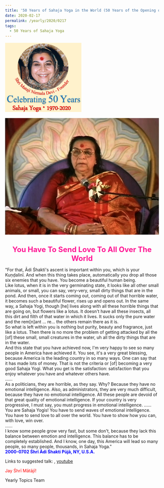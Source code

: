 ```yaml
---
title: '50 Years of Sahaja Yoga in the World (50 Years of the Opening of the Sahasrāra Chakra), Post 7'
date: 2020-02-17
permalink: /yearly/2020/0217
tags:
  - 50 Years of Sahaja Yoga
---
```


<div style="text-align: left"><img src="/images/Celebrating50YearsSahajaYoga.png" width="250" /></div><br>

<div style="text-align: center"><img src="/images/image442.png" /></div>

<br>
<p style="color:DeepPink; text-align:center">
<font size="+2"><b>You Have To Send Love To All Over The World</b><br></font>
</p>

<p>
"For that, Ādi Śhakti's ascent is important within you, which is your Kuṇḍalinī. And when this thing takes place, automatically you drop all those six enemies that you have. You become a beautiful human being.<br>
Like lotus, when it is in the very germinating state, it looks like all other small animals, or small, you can say, very-very, small dirty things that are in the pond. And then, once it starts coming out, coming out of that horrible water, it becomes such a beautiful flower, rises up and opens out. In the same way, a Sahaja Yogi, though [he] lives along with all these horrible things that are going on, but flowers like a lotus. It doesn't have all these insects, all this dirt and filth of that water in which it lives. It sucks only the pure water and the rem[n]ant ... re... the others remain there as it is.<br>
So what is left within you is nothing but purity, beauty and fragrance, just like a lotus. Then there is no more the problem of getting attacked by all the [of] these small, small creatures in the water, uh all the dirty things that are in the water.<br> 
And this state that you have achieved now, I'm very happy to see so many people in America have achieved it. You see, it's a very great blessing, because America is the leading country in so many ways. One can say that it has made lots of money. That is not the criteria or [of] becoming a very good Sahaja Yogi. What you get is the satisfaction: satisfaction that you enjoy whatever you have and whatever others have.<br>
......<br>
As a politicians, they are horrible, as they say. Why? Because they have no emotional intelligence. Also, as administrators, they are very much difficult, because they have no emotional intelligence. All these people are devoid of that great quality of emotional intelligence. If your country is very progressive, I must say, you must progress in emotional intelligence. 
......<br>
You are Sahaja Yogis! You have to send waves of emotional intelligence. You have to send love to all over the world. You have to show how you can, with love, win over.<br>
......<br>
I know some people grow very fast, but some don't, because they lack this balance between emotion and intelligence. This balance has to be completely established. And I know, one day, this America will lead so many people, so many people, thousands, in Sahaja Yoga."<br>
<font color="blue"><b>2000-0702 Śhrī Ādi Śhakti Pūjā, NY, U.S.A.</b></font><br>
</p>

Links to suggested talk: <a href="https://vimeo.com/88508352"> </a>, <a href="https://www.youtube.com/watch?v=3vp_curGvnQ"> youtube</a><br>

<p style="color:red;">Jay Śhrī Mātājī!<br></p>

Yearly Topics Team